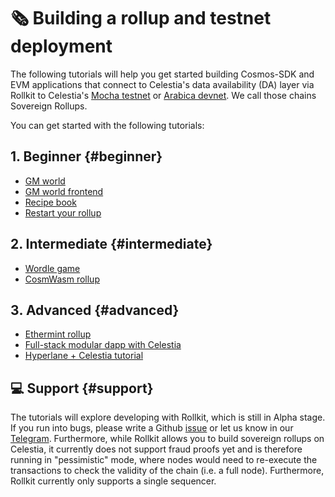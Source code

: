 # 🗞️ Building a rollup and testnet deployment

The following tutorials will help you get started building
Cosmos-SDK and EVM applications that connect to Celestia's data availability
(DA) layer via Rollkit to Celestia's
[Mocha testnet](https://docs.celestia.org/nodes/mocha-testnet)
or [Arabica devnet](https://docs.celestia.org/nodes/arabica-devnet). We call those chains Sovereign Rollups.

You can get started with the following tutorials:

## 1. Beginner {#beginner}

- [GM world](/docs/tutorials/gm-world)
- [GM world frontend](/docs/tutorials/gm-world-frontend)
- [Recipe book](/docs/tutorials/recipe-book)
- [Restart your rollup](/docs/tutorials/restart-rollup)

## 2️. Intermediate {#intermediate}

- [Wordle game](/docs/tutorials/wordle)
- [CosmWasm rollup](/docs/tutorials/cosmwasm)

## 3️. Advanced {#advanced}

- [Ethermint rollup](/docs/tutorials/ethermint)
- [Full-stack modular dapp with Celestia](https://docs.celestia.org/developers/full-stack-modular-development-guide)
- [Hyperlane + Celestia tutorial](https://docs.hyperlane.xyz/docs/deploy/celestia-+-hyperlane)

## 💻 Support {#support}

The tutorials will explore developing with Rollkit,
which is still in Alpha stage. If you run into bugs, please write a Github
[issue](https://github.com/rollkit/docs/issues/new)
or let us know in our [Telegram](https://t.me/rollkit).
Furthermore, while Rollkit allows you to build sovereign rollups
on Celestia, it currently does not support fraud proofs yet and is
therefore running in "pessimistic" mode, where nodes would need to
re-execute the transactions to check the validity of the chain
(i.e. a full node). Furthermore, Rollkit currently only supports
a single sequencer.

